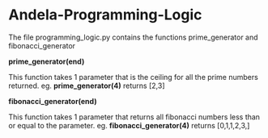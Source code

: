 # Andela-Programming-Logic
The file programming_logic.py contains the functions prime_generator and fibonacci_generator

**prime_generator(end)**

This function takes 1 parameter that is the ceiling for all the prime numbers returned. eg. **prime_generator(4)** returns [2,3]

**fibonacci_generator(end)**

This function takes 1 parameter that returns all fibonacci numbers less than or equal to the parameter. eg. **fibonacci_generator(4)** returns [0,1,1,2,3,]
